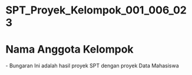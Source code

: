 # SPT_Proyek_Kelompok_001_006_023
<h1> Nama Anggota Kelompok </h1>
- Bungaran
Ini adalah hasil proyek SPT dengan proyek Data Mahasiswa
